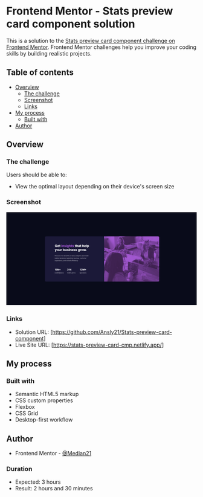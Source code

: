 # Frontend Mentor - Stats preview card component solution

This is a solution to the [Stats preview card component challenge on Frontend Mentor](https://www.frontendmentor.io/solutions/stats-preview-card-component--c5U3zf5dj). Frontend Mentor challenges help you improve your coding skills by building realistic projects. 

## Table of contents

- [Overview](#overview)
  - [The challenge](#the-challenge)
  - [Screenshot](#screenshot)
  - [Links](#links)
- [My process](#my-process)
  - [Built with](#built-with)
- [Author](#author)


## Overview

### The challenge

Users should be able to:

- View the optimal layout depending on their device's screen size

### Screenshot

![](./design/completed_design.png)


### Links

- Solution URL: [https://github.com/Ansly21/Stats-preview-card-component]
- Live Site URL: [https://stats-preview-card-cmp.netlify.app/]

## My process

### Built with

- Semantic HTML5 markup
- CSS custom properties
- Flexbox
- CSS Grid
- Desktop-first workflow

## Author

- Frontend Mentor - [@Median21](https://www.frontendmentor.io/profile/Median21)

### Duration
- Expected: 3 hours
- Result: 2 hours and 30 minutes 

